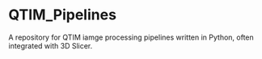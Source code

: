 # QTIM_Pipelines
A repository for QTIM iamge processing pipelines written in Python, often integrated with 3D Slicer.
